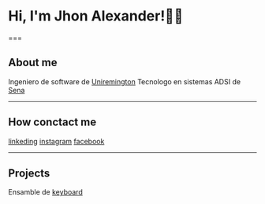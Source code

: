 # Hi, I'm Jhon Alexander!👨‍💻 


===

## About me
Ingeniero de software de [Uniremington](https://www.uniremington.edu.co/)
Tecnologo en sistemas ADSI de [Sena](https://oferta.senasofiaplus.edu.co/sofia-oferta/inicio-sofia-plus.html)

---

## How conctact me
[linkeding]()
[instagram]()
[facebook]()

---

## Projects

Ensamble de [keyboard](https://github.com/peej/for-science-keyboard)

<!--
References

https://github.com/kautukkundan/Awesome-Profile-README-templates
https://github.com/abhisheknaiidu/awesome-github-profile-readme
https://github.com/adam-p/markdown-here/wiki/Markdown-Cheatsheet

-->
